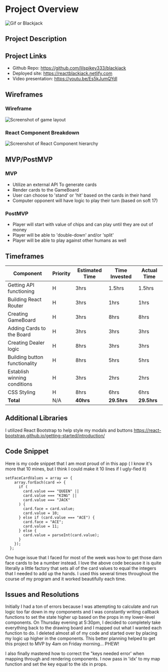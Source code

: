 # Project Overview

![Gif or Blackjack](https://media.giphy.com/media/l1IXY77djUsHH6S8o/giphy.gif)

## Project Description

## Project Links

- Github Repo: https://github.com/lilspikey333/blackjack
- Deployed site: https://reactblackjack.netlify.com
- Video presentation: https://youtu.be/Es5kJumQYdI

## Wireframes

### Wireframe

![Screenshot of game layout](https://res.cloudinary.com/ddxlt1pzx/image/upload/v1578343424/BlackJack%20Wireframes/Wireframe_of_Game_fssa4p.png)

### React Component Breakdown

![Screenshot of React Component hierarchy](https://res.cloudinary.com/ddxlt1pzx/image/upload/v1578343424/BlackJack%20Wireframes/React_Components_Heirarchy_tkla6y.png)

## MVP/PostMVP

### MVP

- Utilize an external API To generate cards
- Render cards to the GameBoard
- User can choose to 'stand' or 'hit' based on the cards in their hand
- Computer opponent will have logic to play their turn (based on soft 17)

### PostMVP

- Player will start with value of chips and can play until they are out of money
- Player will be able to 'double-down' and/or 'split'
- Player will be able to play against other humans as well

## Timeframes

| Component                     | Priority | Estimated Time | Time Invested | Actual Time |
| ----------------------------- | -------- | -------------- | ------------- | ----------- |
| Getting API functioning       | H        | 3hrs           | 1.5hrs        | 1.5hrs      |
| Building React Router         | H        | 3hrs           | 1hrs          | 1hrs         |
| Creating GameBoard            | H        | 3hrs           | 8hrs          | 8hrs         |
| Adding Cards to the Board     | H        | 3hrs           | 3hrs          | 3hrs         |
| Creating Dealer logic         | H        | 8hrs           | 3hrs          | 3hrs         |
| Building button functionality | H        | 8hrs           | 5hrs          | 5hrs         |
| Establish winning conditions  | H        | 3hrs           | 2hrs          | 2hrs         |
| CSS Styling                   | H        | 8hrs           | 6hrs          | 6hrs         |
| **Total**                     | N/A      | **40hrs**      | **29.5hrs**   | **29.5hrs**     |

## Additional Libraries

I utilized React Bootstrap to help style my modals and buttons
https://react-bootstrap.github.io/getting-started/introduction/

## Code Snippet

Here is my code snippet that I am most proud of in this app ( I know it's more that 10 mines, but I think I could make it 10 lines if I ugly-fied it)
```
setFaceCardValues = array => {
    array.forEach(card => {
      if (
        card.value === "QUEEN" ||
        card.value === "KING" ||
        card.value === "JACK"
      ) {
        card.face = card.value;
        card.value = 10;
      } else if (card.value === "ACE") {
        card.face = "ACE";
        card.value = 11;
      } else {
        card.value = parseInt(card.value);
      }
    });
  };
  ```

  One huge issue that I faced for most of the week was how to get those darn face cards to be a number instead.  I love the above code because it is quite literally a little factory that sets all of the card values to equal the integers that I needed to add up the hands.  I used this several times throughout the course of my program and it worked beautifully each time.


## Issues and Resolutions

Initially I had a ton of errors because I was attempting to calculate and run logic too far down in my components and I was constantly writing callback functions to set the state higher up based on the props in my lower-level components.  On Thursday evening at 5:30pm, I decided to completely take everything back to the drawing board and I mapped out what I wanted each function to do.  I deleted almost all of my code and started over by placing my logic up higher in the components.  This better planning helped to get this project to MVP by 4am on Friday morning... PHEW!

I also finally mastered how to correct the "keys needed error' when mapping through and rendering components.  I now pass in 'idx' to my map function and set the key equal to the idx in props.

